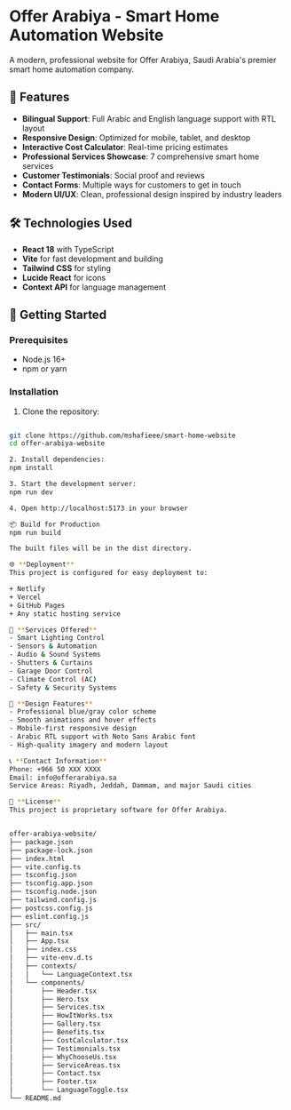 # Offer Arabiya - Smart Home Automation Website

A modern, professional website for Offer Arabiya, Saudi Arabia's premier smart home automation company.

## 🌟 Features

- **Bilingual Support**: Full Arabic and English language support with RTL layout
- **Responsive Design**: Optimized for mobile, tablet, and desktop
- **Interactive Cost Calculator**: Real-time pricing estimates
- **Professional Services Showcase**: 7 comprehensive smart home services
- **Customer Testimonials**: Social proof and reviews
- **Contact Forms**: Multiple ways for customers to get in touch
- **Modern UI/UX**: Clean, professional design inspired by industry leaders

## 🛠️ Technologies Used

- **React 18** with TypeScript
- **Vite** for fast development and building
- **Tailwind CSS** for styling
- **Lucide React** for icons
- **Context API** for language management

## 🚀 Getting Started

### Prerequisites
- Node.js 16+ 
- npm or yarn

### Installation

1. Clone the repository:
```bash

git clone https://github.com/mshafieee/smart-home-website
cd offer-arabiya-website

2. Install dependencies:
npm install

3. Start the development server:
npm run dev

4. Open http://localhost:5173 in your browser

📦 Build for Production
npm run build

The built files will be in the dist directory.

🌐 **Deployment**
This project is configured for easy deployment to:

+ Netlify
+ Vercel
+ GitHub Pages
+ Any static hosting service

📱 **Services Offered**
- Smart Lighting Control
- Sensors & Automation
- Audio & Sound Systems
- Shutters & Curtains
- Garage Door Control
- Climate Control (AC)
- Safety & Security Systems

🎨 **Design Features**
- Professional blue/gray color scheme
- Smooth animations and hover effects
- Mobile-first responsive design
- Arabic RTL support with Noto Sans Arabic font
- High-quality imagery and modern layout

📞 **Contact Information**
Phone: +966 50 XXX XXXX
Email: info@offerarabiya.sa
Service Areas: Riyadh, Jeddah, Dammam, and major Saudi cities

📄 **License**
This project is proprietary software for Offer Arabiya.


offer-arabiya-website/
├── package.json
├── package-lock.json
├── index.html
├── vite.config.ts
├── tsconfig.json
├── tsconfig.app.json
├── tsconfig.node.json
├── tailwind.config.js
├── postcss.config.js
├── eslint.config.js
├── src/
│   ├── main.tsx
│   ├── App.tsx
│   ├── index.css
│   ├── vite-env.d.ts
│   ├── contexts/
│   │   └── LanguageContext.tsx
│   └── components/
│       ├── Header.tsx
│       ├── Hero.tsx
│       ├── Services.tsx
│       ├── HowItWorks.tsx
│       ├── Gallery.tsx
│       ├── Benefits.tsx
│       ├── CostCalculator.tsx
│       ├── Testimonials.tsx
│       ├── WhyChooseUs.tsx
│       ├── ServiceAreas.tsx
│       ├── Contact.tsx
│       ├── Footer.tsx
│       └── LanguageToggle.tsx
└── README.md


